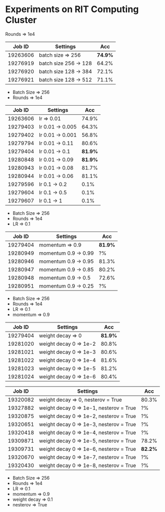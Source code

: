 # Experiments on RIT Computing Cluster

Rounds => 1e4

| Job ID | Settings | Acc | 
|--------|----------|-------|
| 19263606 | batch size => 256 | **74.9%**| 
| 19276919 | batch size 256 -> 128 | 64.2% |
| 19276920 | batch size 128 -> 384 | 72.1% |
| 19276921 | batch size 128 -> 512 | 71.1% |


* Batch Size => 256
* Rounds => 1e4

| Job ID | Settings | Acc | 
|--------|----------|-------|
| 19263606 | lr => 0.01 | 74.9% |
| 19279403 | lr 0.01 -> 0.005 | 64.3% |
| 19279402 | lr 0.01 -> 0.001 | 56.8% |
| 19279794 | lr 0.01 -> 0.11 | 80.6% |
| 19279404 | lr 0.01 -> 0.1 | **81.9%** |
| 19280848 | lr 0.01 -> 0.09 | **81.9%** |
| 19280943 | lr 0.01 -> 0.08 | 81.7% |
| 19280944 | lr 0.01 -> 0.06 | 81.1% |
| 19279596 | lr 0.1 -> 0.2 | 0.1% |
| 19279604 | lr 0.1 -> 0.5 | 0.1% |
| 19279607 | lr 0.1 -> 1 | 0.1% |

* Batch Size => 256
* Rounds => 1e4
* LR => 0.1

| Job ID | Settings | Acc | 
|--------|----------|-------|
| 19279404 | momentum => 0.9 | **81.9%** |
| 19280949 | momentum 0.9 -> 0.99 | ?% |
| 19280946 | momentum 0.9 -> 0.95 | 81.3% |
| 19280947 | momentum 0.9 -> 0.85 | 80.2% |
| 19280948 | momentum 0.9 -> 0.5 | 72.6% |
| 19280951 | momentum 0.9 -> 0.25 | ?% |

* Batch Size => 256
* Rounds => 1e4
* LR => 0.1
* momentum => 0.9

| Job ID | Settings | Acc | 
|--------|----------|-------|
| 19279404 | weight decay => 0 | **81.9%** |
| 19281020 | weight decay 0 => 1e-2 | 80.8% |
| 19281021 | weight decay 0 => 1e-3 | 80.6% |
| 19281022 | weight decay 0 => 1e-4 | 81.6% |
| 19281023 | weight decay 0 => 1e-5 | 81.2% |
| 19281024 | weight decay 0 => 1e-6 | 80.4% |

| Job ID | Settings | Acc | 
|--------|----------|-------|
| 19320082 | weight decay => 0, nesterov = True | 80.3% |
| 19327882 | weight decay 0 => 1e-1, nesterov = True | ?% |
| 19320875 | weight decay 0 => 1e-2, nesterov = True | ?% |
| 19320651 | weight decay 0 => 1e-3, nesterov = True | ?% |
| 19320418 | weight decay 0 => 1e-4, nesterov = True | ?% |
| 19309871 | weight decay 0 => 1e-5, nesterov = True | 78.2% |
| 19309731 | weight decay 0 => 1e-6, nesterov = True | **82.2%** |
| 19320670 | weight decay 0 => 1e-7, nesterov = True | ?% |
| 19320430 | weight decay 0 => 1e-8, nesterov = True | ?% |

* Batch Size => 256
* Rounds => 1e4
* LR => 0.1
* momentum => 0.9
* weight decay => 0.1
* nesterov => True